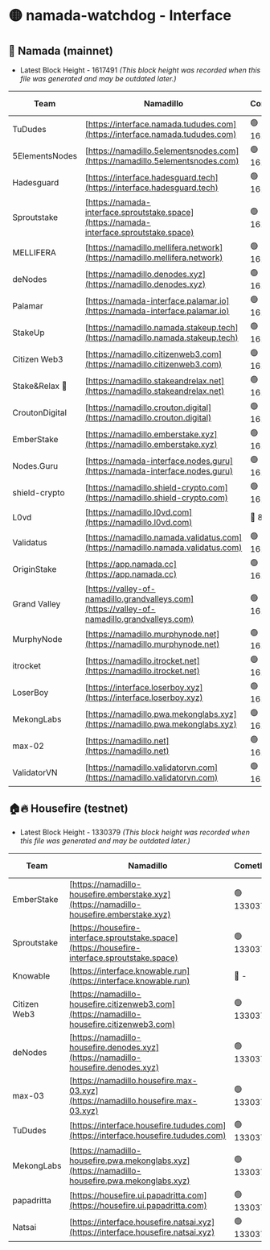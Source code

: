 # 🟡 namada-watchdog - Interface

## 🚀 Namada (mainnet)
- Latest Block Height - 1617491 *(This block height was recorded when this file was generated and may be outdated later.)*

| Team | Namadillo | CometBFT | Indexer | MASP Indexer |
|-|-|-|-|-|
| TuDudes | [https://interface.namada.tududes.com](https://interface.namada.tududes.com) | 🟢 1617478 | 🟢 1617478 | 🟢 1617478 |
| 5ElementsNodes | [https://namadillo.5elementsnodes.com](https://namadillo.5elementsnodes.com) | 🟢 1617479 | 🟢 1617478 | 🟢 1617478 |
| Hadesguard | [https://interface.hadesguard.tech](https://interface.hadesguard.tech) | 🟢 1617479 | 🟢 1617479 | 🟢 1617479 |
| Sproutstake | [https://namada-interface.sproutstake.space](https://namada-interface.sproutstake.space) | 🟢 1617480 | 🟢 1617480 | 🟢 1617480 |
| MELLIFERA | [https://namadillo.mellifera.network](https://namadillo.mellifera.network) | 🟢 1617481 | 🟢 1617481 | 🟢 1617481 |
| deNodes | [https://namadillo.denodes.xyz](https://namadillo.denodes.xyz) | 🟢 1617481 | 🟢 1617481 | 🟢 1617481 |
| Palamar | [https://namada-interface.palamar.io](https://namada-interface.palamar.io) | 🟢 1617482 | 🟢 1617482 | 🟢 1617482 |
| StakeUp | [https://namadillo.namada.stakeup.tech](https://namadillo.namada.stakeup.tech) | 🟢 1617482 | 🟢 1617482 | 🟢 1617482 |
| Citizen Web3 | [https://namadillo.citizenweb3.com](https://namadillo.citizenweb3.com) | 🟢 1617482 | 🔴 1594453 | 🟢 1617483 |
| Stake&Relax 🦥 | [https://namadillo.stakeandrelax.net](https://namadillo.stakeandrelax.net) | 🟢 1617483 | 🟢 1617483 | 🟢 1617483 |
| CroutonDigital | [https://namadillo.crouton.digital](https://namadillo.crouton.digital) | 🟢 1617484 | 🔴 1338918 | 🟢 1617484 |
| EmberStake | [https://namadillo.emberstake.xyz](https://namadillo.emberstake.xyz) | 🟢 1617484 | 🟢 1617484 | 🟢 1617484 |
| Nodes.Guru | [https://namada-interface.nodes.guru](https://namada-interface.nodes.guru) | 🟢 1617485 | 🟢 1617485 | 🟢 1617485 |
| shield-crypto | [https://namadillo.shield-crypto.com](https://namadillo.shield-crypto.com) | 🟢 1617485 | 🟢 1617485 | 🟢 1617485 |
| L0vd | [https://namadillo.l0vd.com](https://namadillo.l0vd.com) | 🔴 894059 | 🔴 1327910 | 🔴 894059 |
| Validatus | [https://namadillo.namada.validatus.com](https://namadillo.namada.validatus.com) | 🟢 1617486 | 🔴 1338199 | 🟢 1617486 |
| OriginStake | [https://app.namada.cc](https://app.namada.cc) | 🟢 1617487 | 🟢 1617487 | 🟢 1617486 |
| Grand Valley | [https://valley-of-namadillo.grandvalleys.com](https://valley-of-namadillo.grandvalleys.com) | 🟢 1617487 | 🟢 1617487 | 🟢 1617487 |
| MurphyNode | [https://namadillo.murphynode.net](https://namadillo.murphynode.net) | 🟢 1617487 | 🟢 1617487 | 🔴 - |
| itrocket | [https://namadillo.itrocket.net](https://namadillo.itrocket.net) | 🟢 1617488 | 🟢 1617488 | 🟢 1617488 |
| LoserBoy | [https://interface.loserboy.xyz](https://interface.loserboy.xyz) | 🟢 1617488 | 🟢 1617488 | 🔴 - |
| MekongLabs | [https://namadillo.pwa.mekonglabs.xyz](https://namadillo.pwa.mekonglabs.xyz) | 🟢 1617490 | 🟢 1617490 | 🟢 1617490 |
| max-02 | [https://namadillo.net](https://namadillo.net) | 🟢 1617490 | 🟢 1617490 | 🟢 1617490 |
| ValidatorVN | [https://namadillo.validatorvn.com](https://namadillo.validatorvn.com) | 🟢 1617491 | 🟢 1617491 | 🟢 1617490 |

## 🏠🔥 Housefire (testnet)
- Latest Block Height - 1330379 *(This block height was recorded when this file was generated and may be outdated later.)*

| Team | Namadillo | CometBFT | Indexer | MASP Indexer |
|-|-|-|-|-|
| EmberStake | [https://namadillo-housefire.emberstake.xyz](https://namadillo-housefire.emberstake.xyz) | 🟢 1330374 | 🟢 1330374 | 🔴 1083022 |
| Sproutstake | [https://housefire-interface.sproutstake.space](https://housefire-interface.sproutstake.space) | 🟢 1330375 | 🟢 1330375 | 🟢 1330375 |
| Knowable | [https://interface.knowable.run](https://interface.knowable.run) | 🔴 - | 🔴 - | 🔴 - |
| Citizen Web3 | [https://namadillo-housefire.citizenweb3.com](https://namadillo-housefire.citizenweb3.com) | 🟢 1330375 | 🔴 1162824 | 🔴 - |
| deNodes | [https://namadillo-housefire.denodes.xyz](https://namadillo-housefire.denodes.xyz) | 🟢 1330377 | 🟢 1330377 | 🟢 1330377 |
| max-03 | [https://namadillo.housefire.max-03.xyz](https://namadillo.housefire.max-03.xyz) | 🟢 1330378 | 🟢 1330378 | 🟢 1330377 |
| TuDudes | [https://interface.housefire.tududes.com](https://interface.housefire.tududes.com) | 🟢 1330378 | 🟢 1330378 | 🟢 1330378 |
| MekongLabs | [https://namadillo-housefire.pwa.mekonglabs.xyz](https://namadillo-housefire.pwa.mekonglabs.xyz) | 🟢 1330378 | 🟢 1330378 | 🔴 1083022 |
| papadritta | [https://housefire.ui.papadritta.com](https://housefire.ui.papadritta.com) | 🟢 1330379 | 🟢 1330379 | 🟢 1330378 |
| Natsai | [https://interface.housefire.natsai.xyz](https://interface.housefire.natsai.xyz) | 🟢 1330379 | 🟢 1330379 | 🟢 1330379 |

